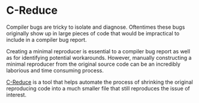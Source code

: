 # C-Reduce

Compiler bugs are tricky to isolate and diagnose. 
Oftentimes these bugs originally show up in large pieces of code that would be impractical to include in a compiler bug report. 

Creating a minimal reproducer is essential to a compiler bug report as well as for identifying potential workarounds. 
However, manually constructing a minimal reproducer from the original source code can be an incredibly laborious and time consuming process. 

[C-Reduce](https://embed.cs.utah.edu/creduce/) is a tool that helps automate the process of shrinking the original reproducing code into a much smaller file that still reproduces the issue of interest. 


